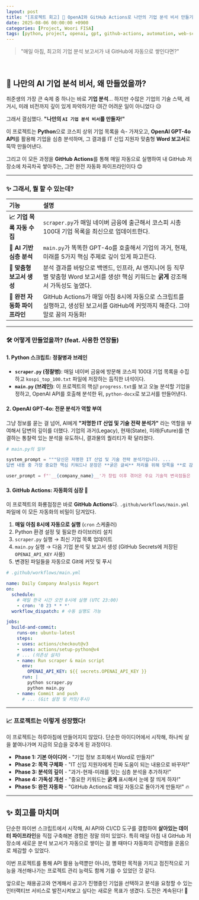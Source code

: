 ```yaml
---
layout: post
title: "[프로젝트 회고] 🤖 OpenAI와 GitHub Actions로 나만의 기업 분석 비서 만들기"
date: 2025-08-06 00:00:00 +0900
categories: [Project, Woori FISA]
tags: [python, project, openai, gpt, github-actions, automation, web-scraping, '#우리FIS아카데미', '#우리FISA', '#AI엔지니어링', '#K-디지털트레이닝', '#우리에프아이에스', '#글로벌소프트웨어캠퍼스']
---
```


> "매일 아침, 최고의 기업 분석 보고서가 내 GitHub에 자동으로 쌓인다면?"

<br>

## 🚀 나만의 AI 기업 분석 비서, 왜 만들었을까?

취준생의 가장 큰 숙제 중 하나는 바로 **기업 분석**...
하지만 수많은 기업의 기술 스택, 레거시, 미래 비전까지 깊이 있게 파악하기란
여간 어려운 일이 아니었다 😥

그래서 결심했다. **"나만의 `AI 기업 분석 비서`를 만들자!"**

이 프로젝트는 **Python**으로 코스피 상위 기업 목록을 슥- 가져오고,
**OpenAI GPT-4o API**를 활용해 기업을 심층 분석하며,
그 결과를 IT 신입 지원자 맞춤형 **Word 보고서**로 뚝딱 만들어낸다.

그리고 이 모든 과정을 **GitHub Actions**를 통해
매일 자동으로 실행하여 내 GitHub 저장소에 차곡차곡 쌓아주는,
그런 완전 자동화 파이프라인이다 😊

---

### ✨ 그래서, 뭘 할 수 있는데?

| 기능 | 설명 |
| :--- | :--- |
| **📈 기업 목록 자동 수집** | `scraper.py`가 매일 네이버 금융에 출근해서 코스피 시총 100대 기업 목록을 최신으로 업데이트한다. |
| **🧠 AI 기반 심층 분석** | `main.py`가 똑똑한 GPT-4o를 호출해서 기업의 과거, 현재, 미래를 5가지 핵심 주제로 깊이 있게 파고든다. |
| **📄 맞춤형 보고서 생성** | 분석 결과를 바탕으로 백엔드, 인프라, AI 엔지니어 등 직무별 맞춤형 Word 보고서를 생성! 핵심 키워드는 **굵게** 강조해서 가독성도 높였다. |
| **🤖 완전 자동화 파이프라인** | GitHub Actions가 매일 아침 8시에 자동으로 스크립트를 실행하고, 생성된 보고서를 GitHub에 커밋까지 해준다. 그야말로 꿈의 자동화! |

---

### 🛠️ 어떻게 만들었을까? (feat. 사용한 연장들)

#### 1. Python 스크립트: 정찰병과 브레인

-   **`scraper.py` (정찰병)**: 매일 네이버 금융에 방문해 코스피 100대 기업 목록을 수집하고 `kospi_top_100.txt` 파일에 저장하는 듬직한 녀석이다.
-   **`main.py` (브레인)**: 이 프로젝트의 핵심! `progress.txt`를 보고 오늘 분석할 기업을 정하고, OpenAI API를 호출해 분석한 뒤, `python-docx`로 보고서를 만들어낸다.

#### 2. OpenAI GPT-4o: 전문 분석가 역할 부여

그냥 정보를 묻는 걸 넘어, AI에게 **"저명한 IT 산업 및 기술 전략 분석가"** 라는 역할을 부여해서 답변의 깊이를 더했다. 기업의 과거(Legacy), 현재(State), 미래(Future)를 연결하는 통찰력 있는 분석을 유도하니, 결과물의 퀄리티가 확 달라졌다.

```python
# main.py의 일부

system_prompt = """당신은 저명한 IT 산업 및 기술 전략 분석가입니다. ...
답변 내용 중 가장 중요한 핵심 키워드나 문장은 **굵은 글씨** 처리를 위해 양쪽을 **로 감싸주세요."""

user_prompt = f"'__{company_name}__'가 창립 이후 겪어온 주요 기술적 변곡점들은 무엇인가요? ..."
```

#### 3. GitHub Actions: 자동화의 심장 💖

이 프로젝트의 화룡점정은 바로 **GitHub Actions**다.
`.github/workflows/main.yml` 파일에 이 모든 자동화의 비밀이 담겨있다.

1.  **매일 아침 8시에 자동으로 실행** (`cron` 스케줄러)
2.  Python 환경 설정 및 필요한 라이브러리 설치
3.  `scraper.py` 실행 → 최신 기업 목록 업데이트
4.  `main.py` 실행 → 다음 기업 분석 및 보고서 생성 (GitHub Secrets에 저장된 `OPENAI_API_KEY` 사용)
5.  변경된 파일들을 자동으로 Git에 커밋 및 푸시

```yaml
# .github/workflows/main.yml

name: Daily Company Analysis Report
on:
  schedule:
    # 매일 한국 시간 오전 8시에 실행 (UTC 23:00)
    - cron: '0 23 * * *'
  workflow_dispatch: # 수동 실행도 가능

jobs:
  build-and-commit:
    runs-on: ubuntu-latest
    steps:
    - uses: actions/checkout@v3
    - uses: actions/setup-python@v4
    # ... (의존성 설치)
    - name: Run scraper & main script
      env:
        OPENAI_API_KEY: ${{ secrets.OPENAI_API_KEY }}
      run: |
        python scraper.py
        python main.py
    - name: Commit and push
      # ... (Git 설정 및 커밋/푸시)
```

---

### 📈 프로젝트는 이렇게 성장했다!

이 프로젝트는 하루아침에 만들어지지 않았다.
단순한 아이디어에서 시작해, 하나씩 살을 붙여나가며 지금의 모습을 갖추게 된 과정이다.

-   **Phase 1: 기본 아이디어** - "기업 정보 조회해서 Word로 만들자!"
-   **Phase 2: 목적 구체화** - "IT 신입 지원자에게 진짜 도움이 되는 내용으로 바꾸자!"
-   **Phase 3: 분석의 깊이** - "과거-현재-미래를 잇는 심층 분석을 추가하자!"
-   **Phase 4: 가독성 개선** - "중요한 키워드는 **굵게** 표시해서 눈에 잘 띄게 하자!"
-   **Phase 5: 완전 자동화** - "GitHub Actions로 매일 자동으로 돌아가게 만들자!" 🔥

---

## ✨ 회고를 마치며

단순한 파이썬 스크립트에서 시작해, AI API와 CI/CD 도구를 결합하여
**살아있는 데이터 파이프라인**을 직접 구축해본 경험은 정말 의미 있었다.
특히 매일 아침 내 GitHub 저장소에 새로운 분석 보고서가 자동으로 쌓이는 걸 볼 때마다
자동화의 강력함을 온몸으로 체감할 수 있었다.

이번 프로젝트를 통해 API 활용 능력뿐만 아니라,
명확한 목적을 가지고 점진적으로 기능을 개선해나가는 프로젝트 관리 능력도
함께 기를 수 있었던 것 같다.

앞으로는 채용공고와 연계해서 공고가 진행중인 기업을 선택하고 분석을 요청할 수 있는
인터랙티브 서비스로 발전시켜보고 싶다는 새로운 목표가 생겼다.
도전은 계속된다! 🚀
